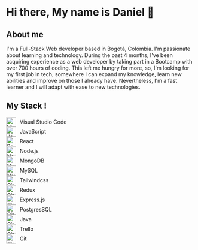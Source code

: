 # Hi there, My name is Daniel 👋


## About me


I'm a Full-Stack Web developer based in Bogotá,
Colómbia. I'm passionate about learning and technology. During the past 4
months, I've been acquiring experience as a web developer by taking part in
a Bootcamp with over 700 hours of coding. This left me hungry for more, so,
I'm looking for my first job in tech, somewhere I can expand my knowledge,
learn new abilities and improve on those I already have. Nevertheless, I'm a
fast learner and I will adapt with ease to new technologies.

## My Stack !

<div style="display: flex; align-items: center;">
  <img src="https://cdn.jsdelivr.net/gh/devicons/devicon/icons/vscode/vscode-original.svg" alt="Visual Studio Code" width="26px" style="padding-right: 10px;" />
  Visual Studio Code
</div>

<div style="display: flex; align-items: center;">
  <img src="https://cdn.jsdelivr.net/gh/devicons/devicon/icons/javascript/javascript-original.svg" alt="JavaScript" width="26px" style="padding-right: 10px;" />
  JavaScript
</div>

<div style="display: flex; align-items: center;">
  <img src="https://cdn.jsdelivr.net/gh/devicons/devicon/icons/react/react-original.svg" alt="React" width="26px" style="padding-right: 10px;" />
  React
</div>

<div style="display: flex; align-items: center;">
  <img src="https://cdn.jsdelivr.net/gh/devicons/devicon/icons/nodejs/nodejs-original.svg" alt="Node.js" width="26px" style="padding-right: 10px;" />
  Node.js
</div>

<div style="display: flex; align-items: center;">
  <img src="https://cdn.jsdelivr.net/gh/devicons/devicon/icons/mongodb/mongodb-original.svg" alt="MongoDB" width="26px" style="padding-right: 10px;" />
  MongoDB
</div>

<div style="display: flex; align-items: center;">
  <img src="https://cdn.jsdelivr.net/gh/devicons/devicon/icons/mysql/mysql-original.svg" alt="MySQL" width="26px" style="padding-right: 10px;" />
  MySQL
</div>
<div style="display: flex; align-items: center;">
  <img src="https://cdn.jsdelivr.net/gh/devicons/devicon/icons/tailwindcss/tailwindcss-plain.svg" alt="Git" width="26px" style="padding-right: 10px;" />
  Tailwindcss
</div>

<div style="display: flex; align-items: center;">
  <img src="https://cdn.jsdelivr.net/gh/devicons/devicon/icons/redux/redux-original.svg" alt="Git" width="26px" style="padding-right: 10px;" />
  Redux
</div>
<div style="display: flex; align-items: center;">
  <img src="https://cdn.jsdelivr.net/gh/devicons/devicon/icons/express/express-original.svg" alt="Git" width="26px" style="padding-right: 10px;" />
  Express.js
</div>
<div style="display: flex; align-items: center;">
  <img src="https://cdn.jsdelivr.net/gh/devicons/devicon/icons/postgresql/postgresql-original.svg" alt="Git" width="26px" style="padding-right: 10px;" />
  PostgresSQL
</div>
<div style="display: flex; align-items: center;">
  <img src="https://cdn.jsdelivr.net/gh/devicons/devicon/icons/java/java-original.svg" alt="Git" width="26px" style="padding-right: 10px;" />
  Java
</div>

<div style="display: flex; align-items: center;">
  <img src="https://cdn.jsdelivr.net/gh/devicons/devicon/icons/trello/trello-plain.svg" alt="Git" width="26px" style="padding-right: 10px;" />
  Trello
</div>
<div style="display: flex; align-items: center;">
  <img src="https://cdn.jsdelivr.net/gh/devicons/devicon/icons/git/git-original.svg" alt="Git" width="26px" style="padding-right: 10px;" />
  Git
</div>

 




<!--
**dacmec/dacmec** is a ✨ _special_ ✨ repository because its `README.md` (this file) appears on your GitHub profile.

Here are some ideas to get you started:

- 🔭 I’m currently working on ...
- 🌱 I’m currently learning ...
- 👯 I’m looking to collaborate on ...
- 🤔 I’m looking for help with ...
- 💬 Ask me about ...
- 📫 How to reach me: ...
- 😄 Pronouns: ...
- ⚡ Fun fact: ...
-->

